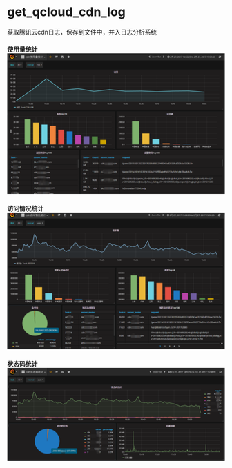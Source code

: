 # get_qcloud_cdn_log
获取腾讯云cdn日志，保存到文件中，并入日志分析系统
#### 使用量统计![image](https://github.com/mingxiaoHe/get_qcloud_cdn_log/blob/master/1044649-20170227185810423-1798013423.png)
#### 访问情况统计![image](https://github.com/mingxiaoHe/get_qcloud_cdn_log/blob/master/1044649-20170227185621407-1509565145.png)
#### 状态码统计![image](https://github.com/mingxiaoHe/get_qcloud_cdn_log/blob/master/1044649-20170227185946095-1326241662.png)
